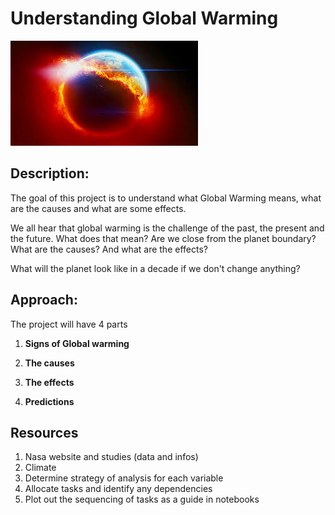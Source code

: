 # Understanding Global Warming
![readme.jpg](images/readme.jpeg)
## Description:
The goal of this project is to understand what Global Warming means, what are the causes and what are some effects.

We all hear that global warming is the challenge of the past, the present and the future. What does that mean? Are we close from the planet boundary? What are the causes? And what are the effects?

What will the planet look like in a decade if we don't change anything?

## Approach:

The project will have 4 parts

1. **Signs of Global warming** 

2. **The causes**
3. **The effects**
4. **Predictions**

## Resources

1. Nasa website and studies (data and infos)
2. Climate
3. Determine strategy of analysis for each variable
4. Allocate tasks and identify any dependencies
5. Plot out the sequencing of tasks as a guide in notebooks